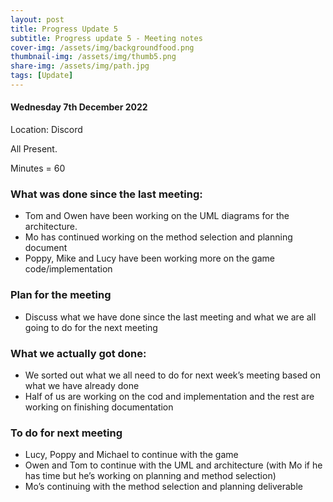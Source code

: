 ```yaml
---
layout: post
title: Progress Update 5
subtitle: Progress update 5 - Meeting notes
cover-img: /assets/img/backgroundfood.png
thumbnail-img: /assets/img/thumb5.png
share-img: /assets/img/path.jpg
tags: [Update]
---
```

<h4>Wednesday 7th December 2022</h4> 
<p>Location: Discord<br>
<p>All Present.<br>
<p>Minutes = 60<br>
<h3>What was done since the last meeting:</h3>
<ul>
  <li>Tom and Owen have been working on the UML diagrams for the architecture.</li>
  <li>Mo has continued working on the method selection and planning document</li>
  <li>Poppy, Mike and Lucy have been working more on the game code/implementation</li>
</ul>
<h3>Plan for the meeting</h3>
<ul>
   <li>Discuss what we have done since the last meeting and what we are all going to do for the next meeting</li>
</ul>
<h3>What we actually got done:</h3>
<ul>
   <li>We sorted out what we all need to do for next week’s meeting based on what we have already done</li>
   <li> Half of us are working on the cod and implementation and the rest are working on finishing documentation</li>
</ul>
<h3>To do for next meeting</h3>
<ul>
  <li>Lucy, Poppy and Michael to continue with the game</li>
  <li>Owen and Tom to continue with the UML and architecture (with Mo if he has time but he’s working on planning and method selection)</li>
  <li>Mo’s continuing with the method selection and planning deliverable</li>
